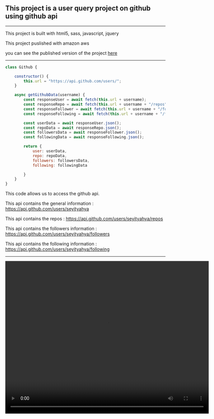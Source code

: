 ## This project is a user query project on github using github api
--------
This project is built with html5, sass, javascript, jquery

This project puslished with amazon aws

you can see the published version of the project [here](http://githubapiliveserver.s3-website.eu-central-1.amazonaws.com/)

------------------------

```javascript
class Github {

    constructor() {
        this.url = "https://api.github.com/users/";
    }

    async getGithubData(username) {
        const responseUser = await fetch(this.url + username);
        const responseRepo = await fetch(this.url + username + "/repos");
        const responseFollower = await fetch(this.url + username + "/followers");
        const responseFollowing = await fetch(this.url + username + "/following");

        const userData = await responseUser.json();
        const repoData = await responseRepo.json();
        const followersData = await responseFollower.json();
        const followingData = await responseFollowing.json();

        return {
            user: userData,
            repo: repoData,
            followers: followersData,
            following: followingData

        }
    }
}
```
This code allows us to access the github api.

This api contains the general information : https://api.github.com/users/seyityahya

This api contains the repos : https://api.github.com/users/seyityahya/repos

This api contains the followers information : https://api.github.com/users/seyityahya/followers

This api contains the following information : https://api.github.com/users/seyityahya/following


--------------------------

<video width="640" height="480" controls>
  <source src="image/tanitim.mp4" type="video/mp4">
</video>
